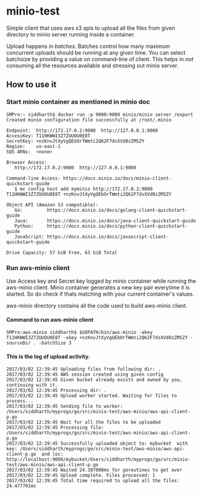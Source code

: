 # minio-test
Simple client that uses aws s3 apis to upload all the files from given directory to minio server running inside a container.  

Upload happens in _batches_. Batches control how many maximum concurrent uploads should be running at any given time. You can select batchsize by providing a value on command-line of client. This helps in *not* consuming
all the resources available and stressing out minio server.

## How to use it
### Start minio container as mentioned in minio doc
```
SMPro:~ siddharth$ docker run -p 9000:9000 minio/minio server /export
Created minio configuration file successfully at /root/.minio

Endpoint:  http://172.17.0.2:9000  http://127.0.0.1:9000
AccessKey: T11HKWWI3Z7ZUUOU0E8T
SecretKey: +nzKnvJtXyVgQEbOrTWmti2Q62F7dsXVd0zZMSZY
Region:    us-east-1
SQS ARNs:  <none>

Browser Access:
   http://172.17.0.2:9000  http://127.0.0.1:9000

Command-line Access: https://docs.minio.io/docs/minio-client-quickstart-guide
   $ mc config host add myminio http://172.17.0.2:9000 T11HKWWI3Z7ZUUOU0E8T +nzKnvJtXyVgQEbOrTWmti2Q62F7dsXVd0zZMSZY

Object API (Amazon S3 compatible):
   Go:         https://docs.minio.io/docs/golang-client-quickstart-guide
   Java:       https://docs.minio.io/docs/java-client-quickstart-guide
   Python:     https://docs.minio.io/docs/python-client-quickstart-guide
   JavaScript: https://docs.minio.io/docs/javascript-client-quickstart-guide

Drive Capacity: 57 GiB Free, 63 GiB Total
```
### Run aws-minio client
Use Access key and Secret key logged by minio container while running the aws-minio client. Minio container generates a new key pair everytime it is started. So do check if thats matching with your current container's values.

aws-minio directory contains all the code used to build aws-minio client.

#### Command to run aws-minio client
```
SMPro:aws-minio siddharth$ $GOPATH/bin/aws-minio -akey T11HKWWI3Z7ZUUOU0E8T -skey +nzKnvJtXyVgQEbOrTWmti2Q62F7dsXVd0zZMSZY -sourceDir . -batchSize 3
```
#### This is the log of upload activity.
```
2017/03/02 12:39:45 Uploading files from following dir: .
2017/03/02 12:39:45 AWS session created using given config
2017/03/02 12:39:45 Given bucket already exists and owned by you, continuing with it.
2017/03/02 12:39:45 Processing dir: .
2017/03/02 12:39:45 Upload worker started. Waiting for files to process...
2017/03/02 12:39:45 Sending file to worker: /Users/siddharth/myprogs/go/src/minio-test/aws-minio/aws-api-client-p.go
2017/03/02 12:39:45 Wait for all the files to be uploaded
2017/03/02 12:39:45 Processing file: /Users/siddharth/myprogs/go/src/minio-test/aws-minio/aws-api-client-p.go
2017/03/02 12:39:45 Successfully uploaded object to: mybucket  with key: /Users/siddharth/myprogs/go/src/minio-test/aws-minio/aws-api-client-p.go  and loc: http://localhost:9000/mybucket/Users/siddharth/myprogs/go/src/minio-test/aws-minio/aws-api-client-p.go
2017/03/02 12:39:45 Waited 24.387008ms for goroutines to get over
2017/03/02 12:39:45 Upload complete. Files processed: 1
2017/03/02 12:39:45 Total time required to upload all the files: 24.477791ms
```
